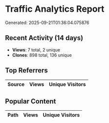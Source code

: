 # Traffic Analytics Report

Generated: 2025-09-21T01:36:04.075876

## Recent Activity (14 days)

- **Views**: 7 total, 2 unique
- **Clones**: 898 total, 136 unique

## Top Referrers

| Source | Views | Unique Visitors |
|--------|-------|-----------------|

## Popular Content

| Path | Views | Unique Visitors |
|------|-------|------------------|
